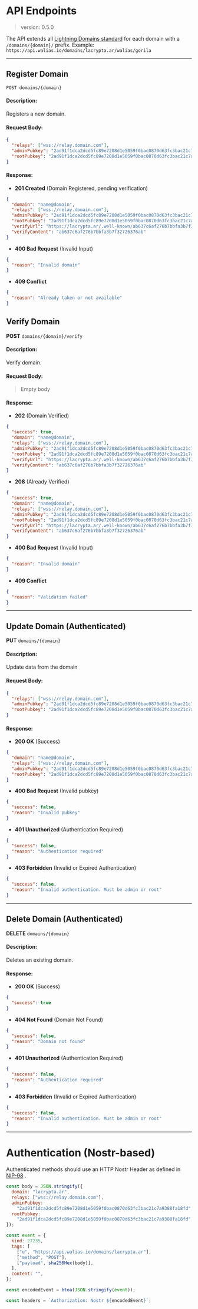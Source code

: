 # API Endpoints

> version: 0.5.0

The API extends all [Lightning Domains standard](https://github.com/lightning-domains/lightning-domains/tree/main/api) for each domain with a `/domains/{domain}/` prefix.
Example: `https://api.walias.io/domains/lacrypta.ar/walias/gorila`

---

## Register Domain

`POST domains/{domain}`

#### Description:

Registers a new domain.

#### Request Body:

```json
{
  "relays": ["wss://relay.domain.com"],
  "adminPubkey": "2ad91f1dca2dcd5fc89e7208d1e5059f0bac0870d63fc3bac21c7a9388fa18fd",
  "rootPubkey": "2ad91f1dca2dcd5fc89e7208d1e5059f0bac0870d63fc3bac21c7a9388fa18fd" // Optional
}
```

#### Response:

- **201 Created** (Domain Registered, pending verification)

```json
{
  "domain": "name@domain",
  "relays": ["wss://relay.domain.com"],
  "adminPubkey": "2ad91f1dca2dcd5fc89e7208d1e5059f0bac0870d63fc3bac21c7a9388fa18fd",
  "rootPubkey": "2ad91f1dca2dcd5fc89e7208d1e5059f0bac0870d63fc3bac21c7a9388fa18fd",
  "verifyUrl": "https://lacrypta.ar/.well-known/ab637c6af276b7bbfa3b7f32726376ab",
  "verifyContent": "ab637c6af276b7bbfa3b7f32726376ab"
}
```

- **400 Bad Request** (Invalid Input)

```json
{
  "reason": "Invalid domain"
}
```

- **409 Conflict**

```json
{
  "reason": "Already taken or not available"
}
```

## Verify Domain

**POST** `domains/{domain}/verify`

#### Description:

Verify domain.

#### Request Body:

> Empty body

#### Response:

- **202** (Domain Verified)

```json
{
  "success": true,
  "domain": "name@domain",
  "relays": ["wss://relay.domain.com"],
  "adminPubkey": "2ad91f1dca2dcd5fc89e7208d1e5059f0bac0870d63fc3bac21c7a9388fa18fd",
  "rootPubkey": "2ad91f1dca2dcd5fc89e7208d1e5059f0bac0870d63fc3bac21c7a9388fa18fd",
  "verifyUrl": "https://lacrypta.ar/.well-known/ab637c6af276b7bbfa3b7f32726376ab",
  "verifyContent": "ab637c6af276b7bbfa3b7f32726376ab"
}
```

- **208** (Already Verified)

```json
{
  "success": true,
  "domain": "name@domain",
  "relays": ["wss://relay.domain.com"],
  "adminPubkey": "2ad91f1dca2dcd5fc89e7208d1e5059f0bac0870d63fc3bac21c7a9388fa18fd",
  "rootPubkey": "2ad91f1dca2dcd5fc89e7208d1e5059f0bac0870d63fc3bac21c7a9388fa18fd",
  "verifyUrl": "https://lacrypta.ar/.well-known/ab637c6af276b7bbfa3b7f32726376ab",
  "verifyContent": "ab637c6af276b7bbfa3b7f32726376ab"
}
```

- **400 Bad Request** (Invalid Input)

```json
{
  "reason": "Invalid domain"
}
```

- **409 Conflict**

```json
{
  "reason": "Validation failed"
}
```

---

## Update Domain (Authenticated)

**PUT** `domains/{domain}`

#### Description:

Update data from the domain

#### Request Body:

```json
{
  "relays": ["wss://relay.domain.com"],
  "adminPubkey": "2ad91f1dca2dcd5fc89e7208d1e5059f0bac0870d63fc3bac21c7a9388fa18fd",
  "rootPubkey": "2ad91f1dca2dcd5fc89e7208d1e5059f0bac0870d63fc3bac21c7a9388fa18fd" // Optional
}
```

#### Response:

- **200 OK** (Success)

```json
{
  "domain": "name@domain",
  "relays": ["wss://relay.domain.com"],
  "adminPubkey": "2ad91f1dca2dcd5fc89e7208d1e5059f0bac0870d63fc3bac21c7a9388fa18fd",
  "rootPubkey": "2ad91f1dca2dcd5fc89e7208d1e5059f0bac0870d63fc3bac21c7a9388fa18fd"
}
```

- **400 Bad Request** (Invalid pubkey)

```json
{
  "success": false,
  "reason": "Invalid pubkey"
}
```

- **401 Unauthorized** (Authentication Required)

```json
{
  "success": false,
  "reason": "Authentication required"
}
```

- **403 Forbidden** (Invalid or Expired Authentication)

```json
{
  "success": false,
  "reason": "Invalid authentication. Must be admin or root"
}
```

---

## Delete Domain (Authenticated)

**DELETE** `domains/{domain}`

#### Description:

Deletes an existing domain.

#### Response:

- **200 OK** (Success)

```json
{
  "success": true
}
```

- **404 Not Found** (Domain Not Found)

```json
{
  "success": false,
  "reason": "Domain not found"
}
```

- **401 Unauthorized** (Authentication Required)

```json
{
  "success": false,
  "reason": "Authentication required"
}
```

- **403 Forbidden** (Invalid or Expired Authentication)

```json
{
  "success": false,
  "reason": "Invalid authentication. Must be admin or root"
}
```

---

# Authentication (Nostr-based)

Authenticated methods should use an HTTP Nostr Header as defined in [NIP-98](https://github.com/nostr-protocol/nips/blob/master/98.md) .

```js
const body = JSON.stringify({
  domain: "lacrypta.ar",
  relays: ["wss://relay.domain.com"],
  adminPubkey:
    "2ad91f1dca2dcd5fc89e7208d1e5059f0bac0870d63fc3bac21c7a9388fa18fd",
  rootPubkey:
    "2ad91f1dca2dcd5fc89e7208d1e5059f0bac0870d63fc3bac21c7a9388fa18fd", // Optional
});

const event = {
  kind: 27235,
  tags: [
    ["u", "https://api.walias.io/domains/lacrypta.ar"],
    ["method", "POST"],
    ["payload", sha256Hex(body)],
  ],
  content: "",
};

const encodedEvent = btoa(JSON.stringify(event));

const headers = `Authorization: Nostr ${encodedEvent}`;
```
